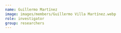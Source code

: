 ```yaml
---
name: Guillermo Martínez
image: images/members/Guillermo Villa Martínez.webp
role: investigator
group: researchers
---
```

